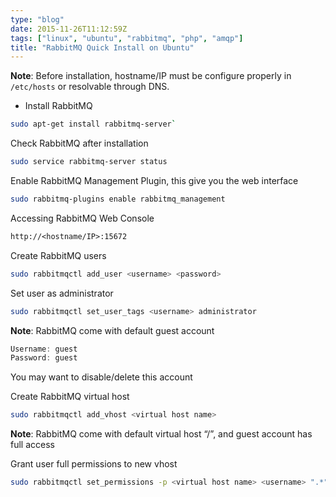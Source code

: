 ```yaml
---
type: "blog"
date: 2015-11-26T11:12:59Z
tags: ["linux", "ubuntu", "rabbitmq", "php", "amqp"]
title: "RabbitMQ Quick Install on Ubuntu"
---
```

<!--more-->

**Note**: Before installation, hostname/IP must be configure properly in `/etc/hosts` or resolvable through DNS.

- Install RabbitMQ

```sh
sudo apt-get install rabbitmq-server`
```

Check RabbitMQ after installation

```sh
sudo service rabbitmq-server status
```

Enable RabbitMQ Management Plugin, this give you the web interface

```sh
sudo rabbitmq-plugins enable rabbitmq_management
```

Accessing RabbitMQ Web Console

```txt
http://<hostname/IP>:15672
```

Create RabbitMQ users

```sh
sudo rabbitmqctl add_user <username> <password>
```

Set user as administrator

```sh
sudo rabbitmqctl set_user_tags <username> administrator
```

**Note**: RabbitMQ come with default guest account

```js
Username: guest  
Password: guest  
```

You may want to disable/delete this account

Create RabbitMQ virtual host

```sh
sudo rabbitmqctl add_vhost <virtual host name>
```

**Note**: RabbitMQ come with default virtual host “/”, and guest account has full access

Grant user full permissions to new vhost

```sh
sudo rabbitmqctl set_permissions -p <virtual host name> <username> ".*" ".*" ".*"
```

